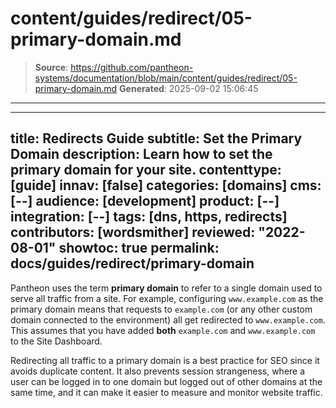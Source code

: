 # content/guides/redirect/05-primary-domain.md

> **Source**: https://github.com/pantheon-systems/documentation/blob/main/content/guides/redirect/05-primary-domain.md
> **Generated**: 2025-09-02 15:06:45

---

---
title: Redirects Guide
subtitle: Set the Primary Domain
description: Learn how to set the primary domain for your site.
contenttype: [guide]
innav: [false]
categories: [domains]
cms: [--]
audience: [development]
product: [--]
integration: [--]
tags: [dns, https, redirects]
contributors: [wordsmither]
reviewed: "2022-08-01"
showtoc: true
permalink: docs/guides/redirect/primary-domain
---

Pantheon uses the term **primary domain** to refer to a single domain used to serve all traffic from a site. For example, configuring `www.example.com` as the primary domain means that requests to `example.com` (or any other custom domain connected to the environment) all get redirected to `www.example.com`. This assumes that you have added **both** `example.com` and `www.example.com` to the Site Dashboard.

Redirecting all traffic to a primary domain is a best practice for SEO since it avoids duplicate content. It also prevents session strangeness, where a user can be logged in to one domain but logged out of other domains at the same time, and it can make it easier to measure and monitor website traffic.

<Partial file="primary-domain.md" />

<Partial file="remove-primary-domain.md" />
